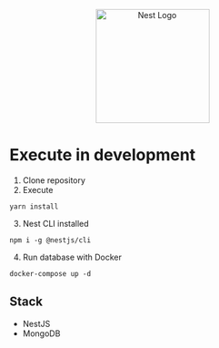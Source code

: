 <p align="center">
  <a href="http://nestjs.com/" target="blank"><img src="https://nestjs.com/img/logo-small.svg" width="200" alt="Nest Logo" /></a>
</p>

# Execute in development

1. Clone repository
2. Execute

```
yarn install
```

3. Nest CLI installed

```
npm i -g @nestjs/cli
```

4. Run database with Docker

```
docker-compose up -d
```

## Stack

- NestJS
- MongoDB
